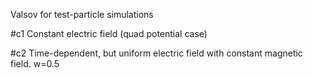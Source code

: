 Valsov for test-particle simulations

#c1 Constant electric field (quad potential case)

#c2 Time-dependent, but uniform electric field with constant magnetic
field. w=0.5

